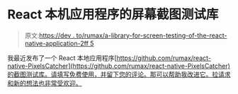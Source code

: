 # React 本机应用程序的屏幕截图测试库

> 原文:[https://dev . to/rumax/a-library-for-screen-testing-of-the-react-native-application-2ff 5](https://dev.to/rumax/a-library-for-screenshot-testing-of-the-react-native-application--2ff5)

我最近发布了一个 React 本地应用程序[https://github.com/rumax/react-native-PixelsCatcher](https://github.com/rumax/react-native-PixelsCatcher)的截图测试库。请填写免费使用，并留下您的评论。那可以帮助我改进它。拉请求和新的想法也非常受欢迎。